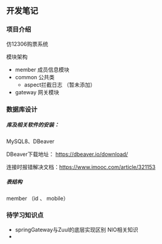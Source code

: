 ## 开发笔记

### 项目介绍
 仿12306购票系统

模块架构
- member 成员信息模块
- common 公共类
  - aspect拦截日志 （暂未添加）
- gateway 网关模块


### 数据库设计
##### 库及相关软件的安装：
MySQL8、DBeaver

DBeaver下载地址： https://dbeaver.io/download/

连接时报错解决文档：https://www.imooc.com/article/321153

##### 表结构
member （id 、 mobile）

### 待学习知识点
- springGateway与Zuul的底层实现区别    NIO相关知识
- 